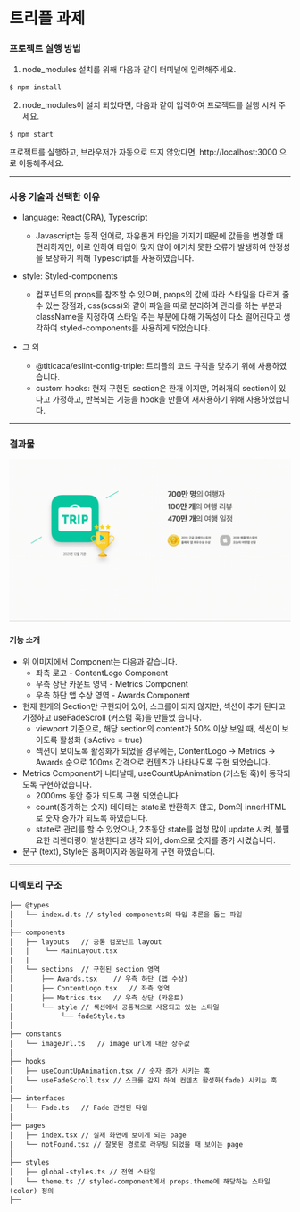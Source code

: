 # 트리플 과제

### 프로젝트 실행 방법

1. node_modules 설치를 위해 다음과 같이 터미널에 입력해주세요.

```
$ npm install
```

2. node_modules이 설치 되었다면, 다음과 같이 입력하여 프로젝트를 실행 시켜 주세요.

```
$ npm start 
```

프로젝트를 실행하고, 브라우저가 자동으로 뜨지 않았다면, http://localhost:3000 으로 이동해주세요.

---

### 사용 기술과 선택한 이유

- language: React(CRA), Typescript
    - Javascript는 동적 언어로, 자유롭게 타입을 가지기  때문에 값들을 변경할 때 편리하지만, 이로 인하여 타입이 맞지 않아 얘기치 못한 오류가 발생하여 안정성을 보장하기 위해 Typescript를 사용하였습니다.

- style: Styled-components
    - 컴포넌트의 props를 참조할 수 있으며, props의 값에 따라 스타일을 다르게 줄 수 있는 장점과, css(scss)와 같이 파일을 따로 분리하여 관리를 하는 부분과 className을 지정하여 스타일 주는 부분에 대해 가독성이 다소 떨어진다고 생각하여 styled-components를 사용하게 되었습니다.

- 그 외
    - @titicaca/eslint-config-triple: 트리플의 코드 규칙을 맞추기 위해 사용하였습니다.
    - custom hooks: 현재 구현된 section은 한개 이지만, 여러개의 section이 있다고 가정하고, 반복되는 기능을 hook을 만들어 재사용하기 위해 사용하였습니다.

---

### 결과물

![images](./readme-images/result.gif)

#### 기능 소개

- 위 이미지에서 Component는 다음과 같습니다.
    - 좌측 로고 - ContentLogo Component
    - 우측 상단 카운트 영역 - Metrics Component
    - 우측 하단 앱 수상 영역 - Awards Component
- 현재 한개의 Section만 구현되어 있어, 스크롤이 되지 않지만, 섹션이 추가 된다고 가정하고 useFadeScroll (커스텀 훅)을 만들었 습니다.
    - viewport 기준으로, 해당 section의 content가 50% 이상 보일 때, 섹션이 보이도록 활성화 (isActive = true)
    - 섹션이 보이도록 활성화가 되었을 경우에는, ContentLogo -> Metrics -> Awards 순으로 100ms 간격으로 컨텐츠가 나타나도록 구현 되었습니다.
- Metrics Component가 나타날때, useCountUpAnimation (커스텀 훅)이 동작되도록 구현하였습니다.
    - 2000ms 동안 증가 되도록 구현 되었습니다.
    - count(증가하는 숫자) 데이터는 state로 반환하지 않고, Dom의 innerHTML로 숫자 증가가 되도록 하였습니다.
    - state로 관리를 할 수 있었으나, 2초동안 state를 엄청 많이 update 시켜, 불필요한 리렌더링이 발생한다고 생각 되어, dom으로 숫자를 증가 시켰습니다.
- 문구 (text), Style은 홈페이지와 동일하게 구현 하였습니다.

---

### 디렉토리 구조

```
├── @types
│   └── index.d.ts // styled-components의 타입 추론을 돕는 파일
│
├── components
│   ├── layouts   // 공통 컴포넌트 layout
│   │    └── MainLayout.tsx
|   |
│   └── sections  // 구현된 section 영역
│       ├── Awards.tsx    // 우측 하단 (앱 수상)
│       ├── ContentLogo.tsx   // 좌측 영역
│       ├── Metrics.tsx   // 우측 상단 (카운트)
│       └── style // 섹션에서 공통적으로 사용되고 있는 스타일
│            └── fadeStyle.ts
│
├── constants
│   └── imageUrl.ts   // image url에 대한 상수값
│
├── hooks
│   ├── useCountUpAnimation.tsx // 숫자 증가 시키는 훅
│   └── useFadeScroll.tsx // 스크롤 감지 하여 컨텐츠 활성화(fade) 시키는 훅
│
├── interfaces
│   └── Fade.ts   // Fade 관련된 타입
│
├── pages
│   ├── index.tsx // 실제 화면에 보이게 되는 page
│   └── notFound.tsx // 잘못된 경로로 라우팅 되었을 때 보이는 page
│
├── styles
│   ├── global-styles.ts // 전역 스타일
│   └── theme.ts // styled-component에서 props.theme에 해당하는 스타일(color) 정의
├──
```
